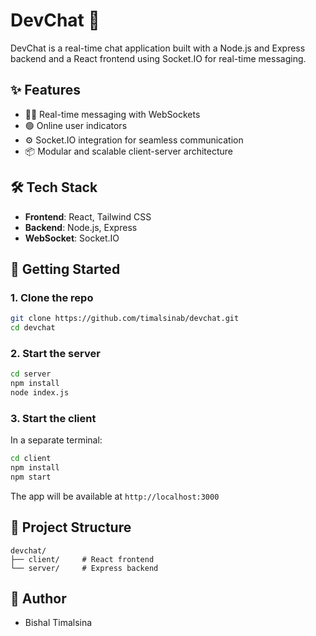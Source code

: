 
# DevChat 💬

DevChat is a real-time chat application built with a Node.js and Express backend and a React frontend using Socket.IO for real-time messaging.

## ✨ Features

- 🧑‍💻 Real-time messaging with WebSockets
- 🟢 Online user indicators
- ⚙️ Socket.IO integration for seamless communication
- 📦 Modular and scalable client-server architecture

## 🛠 Tech Stack

- **Frontend**: React, Tailwind CSS
- **Backend**: Node.js, Express
- **WebSocket**: Socket.IO

## 🚀 Getting Started

### 1. Clone the repo

```bash
git clone https://github.com/timalsinab/devchat.git
cd devchat
```

### 2. Start the server

```bash
cd server
npm install
node index.js
```

### 3. Start the client

In a separate terminal:

```bash
cd client
npm install
npm start
```

The app will be available at `http://localhost:3000`

## 📁 Project Structure

```
devchat/
├── client/     # React frontend
└── server/     # Express backend
```

## 🙌 Author

* Bishal Timalsina

